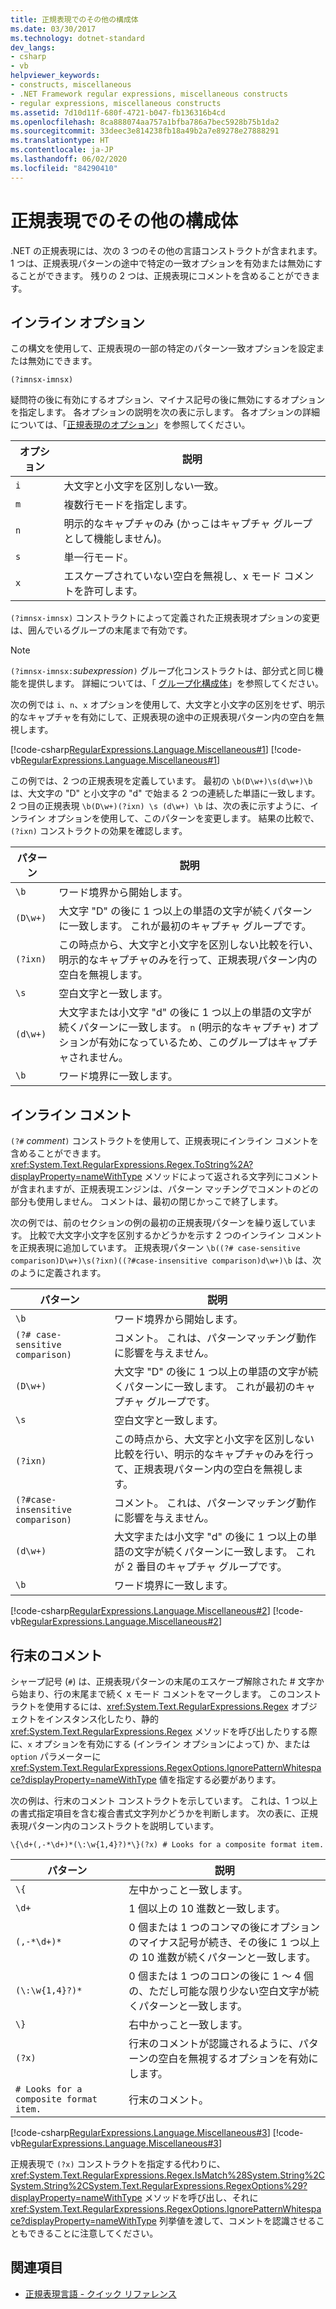 ```yaml
---
title: 正規表現でのその他の構成体
ms.date: 03/30/2017
ms.technology: dotnet-standard
dev_langs:
- csharp
- vb
helpviewer_keywords:
- constructs, miscellaneous
- .NET Framework regular expressions, miscellaneous constructs
- regular expressions, miscellaneous constructs
ms.assetid: 7d10d11f-680f-4721-b047-fb136316b4cd
ms.openlocfilehash: 8ca888074aa757a1bfba786a7bec5928b75b1da2
ms.sourcegitcommit: 33deec3e814238fb18a49b2a7e89278e27888291
ms.translationtype: HT
ms.contentlocale: ja-JP
ms.lasthandoff: 06/02/2020
ms.locfileid: "84290410"
---
```

# <a name="miscellaneous-constructs-in-regular-expressions"></a>正規表現でのその他の構成体
.NET の正規表現には、次の 3 つのその他の言語コンストラクトが含まれます。 1 つは、正規表現パターンの途中で特定の一致オプションを有効または無効にすることができます。 残りの 2 つは、正規表現にコメントを含めることができます。  
  
## <a name="inline-options"></a>インライン オプション  
 この構文を使用して、正規表現の一部の特定のパターン一致オプションを設定または無効にできます。  
  
`(?imnsx-imnsx)`  
  
 疑問符の後に有効にするオプション、マイナス記号の後に無効にするオプションを指定します。 各オプションの説明を次の表に示します。 各オプションの詳細については、「[正規表現のオプション](regular-expression-options.md)」を参照してください。  
  
|オプション|説明|  
|------------|-----------------|  
|`i`|大文字と小文字を区別しない一致。|  
|`m`|複数行モードを指定します。|  
|`n`|明示的なキャプチャのみ (かっこはキャプチャ グループとして機能しません)。|  
|`s`|単一行モード。|  
|`x`|エスケープされていない空白を無視し、x モード コメントを許可します。|  
  
 `(?imnsx-imnsx)` コンストラクトによって定義された正規表現オプションの変更は、囲んでいるグループの末尾まで有効です。  
  
> [!NOTE]
> `(?imnsx-imnsx:`*subexpression*`)` グループ化コンストラクトは、部分式と同じ機能を提供します。 詳細については、「 [グループ化構成体](grouping-constructs-in-regular-expressions.md)」を参照してください。  
  
 次の例では `i`、`n`、`x` オプションを使用して、大文字と小文字の区別をせず、明示的なキャプチャを有効にして、正規表現の途中の正規表現パターン内の空白を無視します。  
  
 [!code-csharp[RegularExpressions.Language.Miscellaneous#1](../../../samples/snippets/csharp/VS_Snippets_CLR/regularexpressions.language.miscellaneous/cs/miscellaneous1.cs#1)]
 [!code-vb[RegularExpressions.Language.Miscellaneous#1](../../../samples/snippets/visualbasic/VS_Snippets_CLR/regularexpressions.language.miscellaneous/vb/miscellaneous1.vb#1)]  
  
 この例では、2 つの正規表現を定義しています。 最初の `\b(D\w+)\s(d\w+)\b` は、大文字の "D" と小文字の "d" で始まる 2 つの連続した単語に一致します。 2 つ目の正規表現 `\b(D\w+)(?ixn) \s (d\w+) \b` は、次の表に示すように、インライン オプションを使用して、このパターンを変更します。 結果の比較で、`(?ixn)` コンストラクトの効果を確認します。  
  
|パターン|説明|  
|-------------|-----------------|  
|`\b`|ワード境界から開始します。|  
|`(D\w+)`|大文字 "D" の後に 1 つ以上の単語の文字が続くパターンに一致します。 これが最初のキャプチャ グループです。|  
|`(?ixn)`|この時点から、大文字と小文字を区別しない比較を行い、明示的なキャプチャのみを行って、正規表現パターン内の空白を無視します。|  
|`\s`|空白文字と一致します。|  
|`(d\w+)`|大文字または小文字 "d" の後に 1 つ以上の単語の文字が続くパターンに一致します。 `n` (明示的なキャプチャ) オプションが有効になっているため、このグループはキャプチャされません。|  
|`\b`|ワード境界に一致します。|  
  
## <a name="inline-comment"></a>インライン コメント  
 `(?#` *comment*`)` コンストラクトを使用して、正規表現にインライン コメントを含めることができます。 <xref:System.Text.RegularExpressions.Regex.ToString%2A?displayProperty=nameWithType> メソッドによって返される文字列にコメントが含まれますが、正規表現エンジンは、パターン マッチングでコメントのどの部分も使用しません。 コメントは、最初の閉じかっこで終了します。  
  
 次の例では、前のセクションの例の最初の正規表現パターンを繰り返しています。 比較で大文字小文字を区別するかどうかを示す 2 つのインライン コメントを正規表現に追加しています。 正規表現パターン `\b((?# case-sensitive comparison)D\w+)\s(?ixn)((?#case-insensitive comparison)d\w+)\b` は、次のように定義されます。  
  
|パターン|説明|  
|-------------|-----------------|  
|`\b`|ワード境界から開始します。|  
|`(?# case-sensitive comparison)`|コメント。 これは、パターンマッチング動作に影響を与えません。|  
|`(D\w+)`|大文字 "D" の後に 1 つ以上の単語の文字が続くパターンに一致します。 これが最初のキャプチャ グループです。|  
|`\s`|空白文字と一致します。|  
|`(?ixn)`|この時点から、大文字と小文字を区別しない比較を行い、明示的なキャプチャのみを行って、正規表現パターン内の空白を無視します。|  
|`(?#case-insensitive comparison)`|コメント。 これは、パターンマッチング動作に影響を与えません。|  
|`(d\w+)`|大文字または小文字 "d" の後に 1 つ以上の単語の文字が続くパターンに一致します。 これが 2 番目のキャプチャ グループです。|  
|`\b`|ワード境界に一致します。|  
  
 [!code-csharp[RegularExpressions.Language.Miscellaneous#2](../../../samples/snippets/csharp/VS_Snippets_CLR/regularexpressions.language.miscellaneous/cs/miscellaneous2.cs#2)]
 [!code-vb[RegularExpressions.Language.Miscellaneous#2](../../../samples/snippets/visualbasic/VS_Snippets_CLR/regularexpressions.language.miscellaneous/vb/miscellaneous2.vb#2)]  
  
## <a name="end-of-line-comment"></a>行末のコメント  
 シャープ記号 (`#`) は、正規表現パターンの末尾のエスケープ解除された # 文字から始まり、行の末尾まで続く x モード コメントをマークします。 このコンストラクトを使用するには、<xref:System.Text.RegularExpressions.Regex> オブジェクトをインスタンス化したり、静的 <xref:System.Text.RegularExpressions.Regex> メソッドを呼び出したりする際に、`x` オプションを有効にする (インライン オプションによって) か、または `option` パラメーターに <xref:System.Text.RegularExpressions.RegexOptions.IgnorePatternWhitespace?displayProperty=nameWithType> 値を指定する必要があります。  
  
 次の例は、行末のコメント コンストラクトを示しています。 これは、1 つ以上の書式指定項目を含む複合書式文字列かどうかを判断します。 次の表に、正規表現パターン内のコンストラクトを説明しています。  
  
 `\{\d+(,-*\d+)*(\:\w{1,4}?)*\}(?x) # Looks for a composite format item.`  
  
|パターン|説明|  
|-------------|-----------------|  
|`\{`|左中かっこと一致します。|  
|`\d+`|1 個以上の 10 進数と一致します。|  
|`(,-*\d+)*`|0 個または 1 つのコンマの後にオプションのマイナス記号が続き、その後に 1 つ以上の 10 進数が続くパターンと一致します。|  
|`(\:\w{1,4}?)*`|0 個または 1 つのコロンの後に 1 ～ 4 個の、ただし可能な限り少ない空白文字が続くパターンと一致します。|  
|`\}`|右中かっこと一致します。|  
|`(?x)`|行末のコメントが認識されるように、パターンの空白を無視するオプションを有効にします。|  
|`# Looks for a composite format item.`|行末のコメント。|  
  
 [!code-csharp[RegularExpressions.Language.Miscellaneous#3](../../../samples/snippets/csharp/VS_Snippets_CLR/regularexpressions.language.miscellaneous/cs/miscellaneous3.cs#3)]
 [!code-vb[RegularExpressions.Language.Miscellaneous#3](../../../samples/snippets/visualbasic/VS_Snippets_CLR/regularexpressions.language.miscellaneous/vb/miscellaneous3.vb#3)]  
  
 正規表現で `(?x)` コンストラクトを指定する代わりに、<xref:System.Text.RegularExpressions.Regex.IsMatch%28System.String%2CSystem.String%2CSystem.Text.RegularExpressions.RegexOptions%29?displayProperty=nameWithType> メソッドを呼び出し、それに <xref:System.Text.RegularExpressions.RegexOptions.IgnorePatternWhitespace?displayProperty=nameWithType> 列挙値を渡して、コメントを認識させることもできることに注意してください。  
  
## <a name="see-also"></a>関連項目

- [正規表現言語 - クイック リファレンス](regular-expression-language-quick-reference.md)

